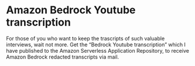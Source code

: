 # Amazon Bedrock Youtube transcription
For those of you who want to keep the trascripts of such valuable interviews, wait not more. Get the “Bedrock Youtube transcription” which I have published to the Amazon Serverless Application Repository, to receive Amazon Bedrock redacted transcripts via mail.
